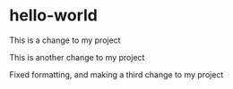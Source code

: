 # hello-world
This is a change to my project

This is another change to my project

Fixed formatting, and making a third change to my project
